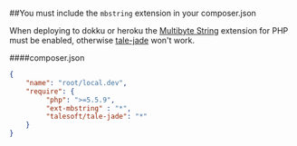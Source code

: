 ##You must include the `mbstring` extension in your composer.json 

When deploying to dokku or heroku the [Multibyte String](http://php.net/manual/en/book.mbstring.php) extension for PHP must be enabled, otherwise [tale-jade](https://github.com/Talesoft/tale-jade) won't work.


####composer.json

```json
{
    "name": "root/local.dev",
    "require": {
         "php": ">=5.5.9",
         "ext-mbstring" : "*",
         "talesoft/tale-jade": "*"
    }
}

```